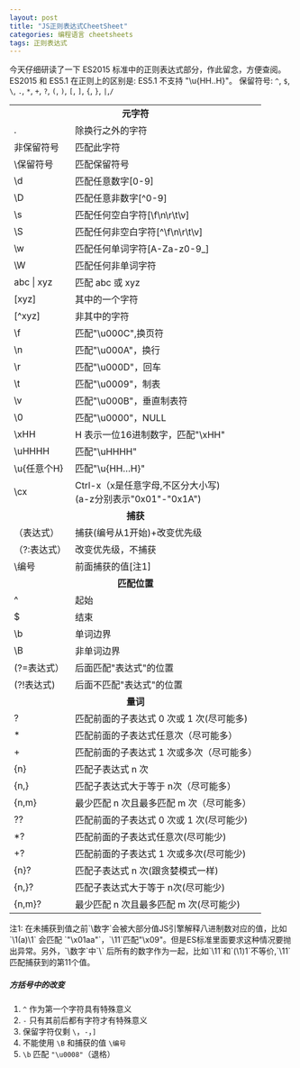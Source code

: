 ```yaml
---
layout: post
title: "JS正则表达式CheetSheet"
categories: 编程语言 cheetsheets
tags: 正则表达式
---
```


今天仔细研读了一下 ES2015 标准中的正则表达式部分，作此留念，方便查阅。
ES2015 和 ES5.1 在正则上的区别是: ES5.1 不支持 "\u{HH..H}"。
保留符号: `^`, `$`, `\`, `.`, `*`, `+`, `?`, `(`, `)`, `[`, `]`, `{`, `}`, `|`,`/`

<table class="table table-hover" >
    <tbody>
<tr><td colspan="2" style="text-align:center;font-weight:bold">元字符</td></tr>
<tr><td>.</td><td>除换行之外的字符</td></tr>
<tr><td>非保留符号</td><td>匹配此字符</td></tr>
<tr><td>\保留符号</td><td>匹配保留符号</td></tr>
<tr><td>\d</td><td>匹配任意数字[0-9]</td></tr>
<tr><td>\D</td><td>匹配任意非数字[^0-9]</td></tr>
<tr><td>\s</td><td>匹配任何空白字符[\f\n\r\t\v]</td></tr>
<tr><td>\S</td><td>匹配任何非空白字符[^\f\n\r\t\v]</td></tr>
<tr><td>\w</td><td>匹配任何单词字符[A-Za-z0-9_]</td></tr>
<tr><td>\W</td><td>匹配任何非单词字符 </td></tr>
<tr><td>abc | xyz</td><td>匹配 abc 或 xyz</td></tr>
<tr><td>[xyz]</td><td>其中的一个字符</td></tr>
<tr><td>[^xyz]</td><td>非其中的字符</td></tr>
<tr><td>\f</td><td>匹配"\u000C",换页符</td></tr>
<tr><td>\n</td><td>匹配"\u000A"，换行</td></tr>
<tr><td>\r</td><td>匹配"\u000D"，回车</td></tr>
<tr><td>\t</td><td>匹配"\u0009"，制表</td></tr>
<tr><td>\v</td><td>匹配"\u000B"，垂直制表符</td></tr>
<tr><td>\0</td><td>匹配"\u0000"，NULL</td></tr>
<tr><td>\xHH</td><td> H 表示一位16进制数字，匹配"\xHH"</td></tr>
<tr><td>\uHHHH</td><td>匹配"\uHHHH"</td></tr>
<tr><td>\u{任意个H}</td><td>匹配"\u{HH…H}"</td></tr>
<tr><td>\cx</td><td> Ctrl-x（x是任意字母,不区分大小写)<br /> (a-z分别表示"0x01"-"0x1A")</td></tr>
<tr><td colspan="2" style="text-align:center;font-weight:bold">捕获</td></tr>
<tr><td>（表达式）</td><td>捕获(编号从1开始)+改变优先级</td></tr>
<tr><td>（?:表达式）</td><td>改变优先级，不捕获</td></tr>
<tr><td>\编号</td><td>前面捕获的值[注1]</td></tr>
<tr><td colspan="2" style="text-align:center;font-weight:bold">匹配位置</td></tr>
<tr><td>^</td><td>起始</td></tr>
<tr><td>$</td><td>结束</td></tr>
<tr><td>\b</td><td>单词边界</td></tr>
<tr><td>\B</td><td>非单词边界</td></tr>
<tr><td>(?=表达式）</td><td>后面匹配"表达式"的位置</td></tr>
<tr><td>(?!表达式)</td><td>后面不匹配"表达式"的位置</td></tr>
<tr><td colspan="2" style="text-align:center;font-weight:bold">量词</td></tr>
<tr><td>?</td><td>匹配前面的子表达式 0 次或 1 次(尽可能多)</td></tr>
<tr><td>*</td><td>匹配前面的子表达式任意次（尽可能多）</td></tr>
<tr><td>+</td><td>匹配前面的子表达式 1 次或多次（尽可能多）</td></tr>
<tr><td>{n}</td><td>匹配子表达式 n 次</td></tr>
<tr><td>{n,}</td><td>匹配子表达式大于等于 n次（尽可能多）</td></tr>
<tr><td>{n,m}</td><td>最少匹配 n 次且最多匹配 m 次（尽可能多）</td></tr>
<tr><td>??</td><td>匹配前面的子表达式 0 次或 1 次(尽可能少)</td></tr>
<tr><td>*?</td><td>匹配前面的子表达式任意次(尽可能少)</td></tr>
<tr><td>+?</td><td>匹配前面的子表达式 1 次或多次(尽可能少)</td></tr>
<tr><td>{n}?</td><td>匹配子表达式 n 次(跟贪婪模式一样)</td></tr>
<tr><td>{n,}?</td><td>匹配子表达式大于等于 n次(尽可能少)</td></tr>
<tr><td>{n,m}?</td><td>最少匹配 n 次且最多匹配 m 次(尽可能少)</td></tr>
    </tbody>
</table>
注1: 在未捕获到值之前`\数字`会被大部分值JS引擎解释八进制数对应的值，比如`\1(a)\1` 会匹配 `"\x01aa"`，`\11`匹配"\x09"。但是ES标准里面要求这种情况要抛出异常。另外，`\数字`中`\` 后所有的数字作为一起，比如`\11`和`(\1)1`不等价,`\11`匹配捕获到的第11个值。


##### 方括号中的改变

1. `^` 作为第一个字符具有特殊意义
1. `-` 只有其前后都有字符才有特殊意义
1. 保留字符仅剩 `\`，`-`，`]`
1. 不能使用 `\B` 和捕获的值 `\编号`
1. `\b` 匹配 `"\u0008"`（退格）

